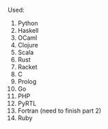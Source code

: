 Used:
  1. Python
  2. Haskell
  3. OCaml
  4. Clojure
  5. Scala
  6. Rust
  7. Racket
  8. C
  9. Prolog
  10. Go
  11. PHP
  12. PyRTL
  13. Fortran (need to finish part 2)
  14. Ruby